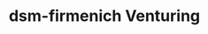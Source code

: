 ---
layout: firm_page
title: "dsm-firmenich Venturing"
id: "venturing.dsm.com"
permalink: "/dsmfirmenichventuringventuring.dsm.com/"
website: "https://www.venturing.dsm.com/en/our-company/venturing.html"
offices: "Limburg (Netherlands)"
investment_stages: "Seed, Series A, Series B"
portfolio_companies: ""
portfolio_link: "https://www.venturing.dsm.com/en/our-company/venturing/portfolio.html"
investment_markets: "Nutrition, Health, Beauty"
founded_year: "2001"
description: "The venture capital arm of dsm-firmenich, investing in innovation with purpose. They focus on startups driving transformation in nutrition, health, and beauty, prioritizing both commercial success and positive impact."
linkedin: "https://www.linkedin.com/company/dsm-firmenich"
twitter: ""
instagram: "https://www.instagram.com/dsmfirmenich"
team_page: "https://www.venturing.dsm.com/en/our-company/venturing/team.html"
investor_type: "Venture Capital, Corporate VC"
crunchbase: "https://www.crunchbase.com/organization/dsm-firmenich"
pitchbook: "https://pitchbook.com/profiles/investor/11167-21"

# SEO Optimization
meta_title: "dsm-firmenich Venturing - VC Firm - projectstartups.com"
meta_description: "dsm-firmenich Venturing, The venture capital arm of dsm-firmenich, investing in innovation with purpose. They focus on startups driving transformation in nutrition, health, an..."
meta_keywords: "dsm-firmenich Venturing, Nutrition, Health, Beauty, VC firm, venture capital, startup investor, projectstartups.com"
canonical_url: "https://vc.projectstartups.com/dsmfirmenichventuringventuring.dsm.com/"
---